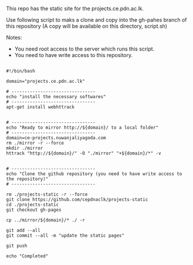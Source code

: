 
This repo has the static site for the projects.ce.pdn.ac.lk.

Use following script to maks a clone and copy into the gh-pahes branch of this repository (A copy will be available on this directory, script.sh)

Notes:
- You need root access to the server which runs  this script.
- You need to have write access to this repository.

```shell

#!/bin/bash

domain="projects.ce.pdn.ac.lk"

# --------------------------------
echo "install the necessary softwares"
# --------------------------------
apt-get install webhttrack


# --------------------------------
echo "Ready to mirror http://${domain}/ to a local folder"
# --------------------------------
domain=ce-projects.nuwanjaliyagoda.com
rm ./mirror -r --force
mkdir ./mirror
httrack "http://${domain}/" -O "./mirror" "+${domain}/*" -v


# --------------------------------
echo "Clone the github repository (you need to have write access to the repository)"
# --------------------------------

rm ./projects-static -r --force
git clone https://github.com/cepdnaclk/projects-static
cd ./projects-static
git checkout gh-pages

cp ../mirror/${domain}/* ./ -r

git add --all 
git commit --all -m "update the static pages"

git push

echo "Completed"
```
